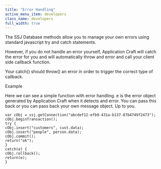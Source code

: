 ```yaml
---
title: "Error Handling"
active_menu_item: developers
class_name: developers
full_width: true
---
```



The SSJ Database methods allow you to manage your own errors using standard javascript try and catch statements.

However, if you do not handle an error yourself, Application Craft will catch the error for you and will automatically throw and error and call your client side callback function.

Your catch() should throw() an error in order to trigger the correct type of callback.

Example

Here we can see a simple function with error handling. e is the error object generated by Application Craft when it detects and error. You can pass this back or you can pass back your own message object. Up to you.

    var cObj = ssj.getConnection("abcdef12-efb9-431a-b137-87b4749f2473");
    cObj.beginTransaction();
    try {
    cObj.insert("customers", cust.data);
    cObj.insert("people", person.data);
    cObj.commit();
    return("ok");
    }
    catch(e) {
    cObj.rollback();
    return(e);
    }
   

